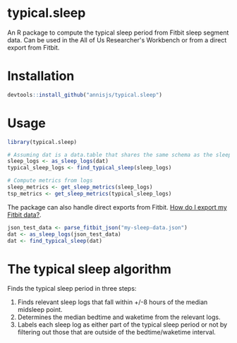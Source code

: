 # typical.sleep
An R package to compute the typical sleep period from Fitbit sleep segment data. 
Can be used in the All of Us Researcher's Workbench or from a direct export from Fitbit.

# Installation
```r
devtools::install_github("annisjs/typical.sleep")
```

# Usage
```r
library(typical.sleep)

# Assuming dat is a data.table that shares the same schema as the sleep_level table in AoU.
sleep_logs <- as_sleep_logs(dat)
typical_sleep_logs <- find_typical_sleep(sleep_logs)

# Compute metrics from logs
sleep_metrics <- get_sleep_metrics(sleep_logs)
tsp_metrics <- get_sleep_metrics(typical_sleep_logs)
```

The package can also handle direct exports from Fitbit. 
[How do I export my Fitbit data?](https://support.google.com/fitbit/answer/14236615?hl=en#zippy=%2Chow-do-i-export-my-fitbit-data).
```r
json_test_data <- parse_fitbit_json("my-sleep-data.json")
dat <- as_sleep_logs(json_test_data)
dat <- find_typical_sleep(dat)
```
# The typical sleep algorithm
Finds the typical sleep period in three steps: 
  1. Finds relevant sleep logs that fall within +/-8 hours of the median midsleep point. 
  2. Determines the median bedtime and waketime from the relevant logs.
  3. Labels each sleep log as either part of the typical sleep period or not by filtering out those
    that are outside of the bedtime/waketime interval.